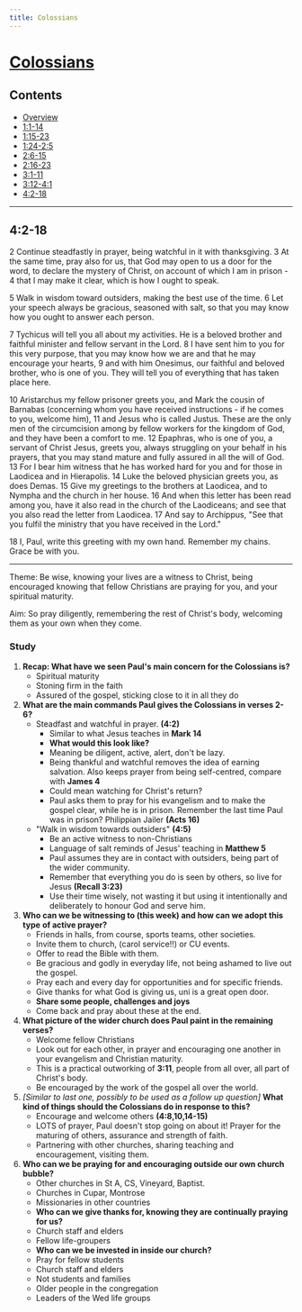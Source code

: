 ```yaml
---
title: Colossians
---
```

# [Colossians](Colossians.md)

## Contents
* [Overview](README.md)
* [1:1-14](ch1v1-14.md)
* [1:15-23](ch1v15-23.md)
* [1:24-2:5](ch1v24-ch2v5.md)
* [2:6-15](ch2v6-15.md)
* [2:16-23](ch2v16-23.md)
* [3:1-11](ch3v1-11.md)
* [3:12-4:1](ch3v12-ch4v1.md)
* [4:2-18](ch4v2-18.md)

-----

## 4:2-18
2   Continue steadfastly in prayer, being watchful in it with thanksgiving.  3
At the same time, pray also for us, that God may open to us a door for the
word, to declare the mystery of Christ, on account of which I am in prison - 4
that I may make it clear, which is how I ought to speak.

5   Walk in wisdom toward outsiders, making the best use of the time.  6   Let
your speech always be gracious, seasoned with salt, so that you may know how
you ought to answer each person.

7   Tychicus will tell you all about my activities. He is a beloved brother and
faithful minister and fellow servant in the Lord.  8   I have sent him to you
for this very purpose, that you may know how we are and that he may encourage
your hearts, 9   and with him Onesimus, our faithful and beloved brother, who
is one of you. They will tell you of everything that has taken place here.

10  Aristarchus my fellow prisoner greets you, and Mark the cousin of Barnabas
(concerning whom you have received instructions - if he comes to you, welcome
him), 11  and Jesus who is called Justus. These are the only men of the
circumcision among by fellow workers for the kingdom of God, and they have been
a comfort to me.  12  Epaphras, who is one of you, a servant of Christ Jesus,
greets you, always struggling on your behalf in his prayers, that you may stand
mature and fully assured in all the will of God.  13  For I bear him witness
that he has worked hard for you and for those in Laodicea and in Hierapolis.
14  Luke the beloved physician greets you, as does Demas.  15  Give my
greetings to the brothers at Laodicea, and to Nympha and the church in her
house.  16  And when this letter has been read among you, have it also read in
the church of the Laodiceans; and see that you also read the letter from
Laodicea.  17  And say to Archippus, "See that you fulfil the ministry that you
have received in the Lord."

18  I, Paul, write this greeting with my own hand. Remember my chains. Grace be
with you.

-----

Theme: Be wise, knowing your lives are a witness to Christ, being encouraged
knowing that fellow Christians are praying for you, and your spiritual
maturity.

Aim: So pray diligently, remembering the rest of Christ's body, welcoming them
as your own when they come.

### Study
1. **Recap: What have we seen Paul's main concern for the Colossians is?**
    * Spiritual maturity
    * Stoning firm in the faith
    * Assured of the gospel, sticking close to it in all they do
2. **What are the main commands Paul gives the Colossians in verses 2-6?**
    * Steadfast and watchful in prayer. **(4:2)**
        * Similar to what Jesus teaches in **Mark 14**
        * **What would this look like?**
        * Meaning be diligent, active, alert, don't be lazy.
        * Being thankful and watchful removes the idea of earning salvation.
          Also keeps prayer from being self-centred, compare with **James 4**
        * Could mean watching for Christ's return?
        * Paul asks them to pray for his evangelism and to make the gospel
          clear, while he is in prison. Remember the last time Paul was in
          prison? Philippian Jailer **(Acts 16)**
    * "Walk in wisdom towards outsiders" **(4:5)**
        * Be an active witness to non-Christians
        * Language of salt reminds of Jesus' teaching in **Matthew 5**
        * Paul assumes they are in contact with outsiders, being part of the
          wider community.
        * Remember that everything you do is seen by others, so live for Jesus
          **(Recall 3:23)**
        * Use their time wisely, not wasting it but using it intentionally and
          deliberately to honour God and serve him.
3. **Who can we be witnessing to (this week) and how can we adopt this type**
   **of active prayer?**
    * Friends in halls, from course, sports teams, other societies.
    * Invite them to church, (carol service!!) or CU events.
    * Offer to read the Bible with them.
    * Be gracious and godly in everyday life, not being ashamed to live out the
      gospel.
    * Pray each and every day for opportunities and for specific friends.
    * Give thanks for what God is giving us, uni is a great open door.
    * **Share some people, challenges and joys**
    * Come back and pray about these at the end.
4. **What picture of the wider church does Paul paint in the remaining**
   **verses?**
    * Welcome fellow Christians
    * Look out for each other, in prayer and encouraging one another in your
      evangelism and Christian maturity.
    * This is a practical outworking of **3:11**, people from all over, all
      part of Christ's body.
    * Be encouraged by the work of the gospel all over the world.
5. *[Similar to last one, possibly to be used as a follow up question]*
   **What kind of things should the Colossians do in response to this?**
    * Encourage and welcome others **(4:8,10,14-15)**
    * LOTS of prayer, Paul doesn't stop going on about it! Prayer for the
      maturing of others, assurance and strength of faith.
    * Partnering with other churches, sharing teaching and encouragement,
      visiting them.
6. **Who can we be praying for and encouraging outside our own church bubble?**
    * Other churches in St A, CS, Vineyard, Baptist.
    * Churches in Cupar, Montrose
    * Missionaries in other countries
    * **Who can we give thanks for, knowing they are continually praying for us?**
    * Church staff and elders
    * Fellow life-groupers
    * **Who can we be invested in inside our church?**
    * Pray for fellow students
    * Church staff and elders
    * Not students and families
    * Older people in the congregation
    * Leaders of the Wed life groups
